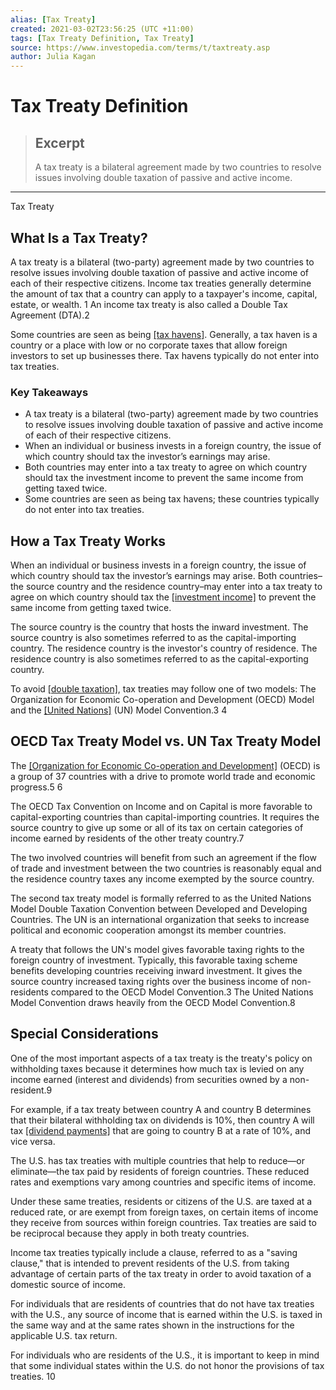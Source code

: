 ```yaml
---
alias: [Tax Treaty]
created: 2021-03-02T23:56:25 (UTC +11:00)
tags: [Tax Treaty Definition, Tax Treaty]
source: https://www.investopedia.com/terms/t/taxtreaty.asp
author: Julia Kagan
---
```


# Tax Treaty Definition

> ## Excerpt
> A tax treaty is a bilateral agreement made by two countries to resolve issues involving double taxation of passive and active income.

---

Tax Treaty
## What Is a Tax Treaty?

A tax treaty is a bilateral (two-party) agreement made by two countries to resolve issues involving double taxation of passive and active income of each of their respective citizens. Income tax treaties generally determine the amount of tax that a country can apply to a taxpayer's income, capital, estate, or wealth. 1 An income tax treaty is also called a Double Tax Agreement (DTA).2

Some countries are seen as being [[tax havens]](https://www.investopedia.com/terms/t/taxhaven.asp). Generally, a tax haven is a country or a place with low or no corporate taxes that allow foreign investors to set up businesses there. Tax havens typically do not enter into tax treaties.

### Key Takeaways

-   A tax treaty is a bilateral (two-party) agreement made by two countries to resolve issues involving double taxation of passive and active income of each of their respective citizens.
-   When an individual or business invests in a foreign country, the issue of which country should tax the investor’s earnings may arise.
-   Both countries may enter into a tax treaty to agree on which country should tax the investment income to prevent the same income from getting taxed twice.
-   Some countries are seen as being tax havens; these countries typically do not enter into tax treaties.

## How a Tax Treaty Works

When an individual or business invests in a foreign country, the issue of which country should tax the investor’s earnings may arise. Both countries–the source country and the residence country–may enter into a tax treaty to agree on which country should tax the [[investment income]](https://www.investopedia.com/terms/i/investmentincome.asp) to prevent the same income from getting taxed twice.

The source country is the country that hosts the inward investment. The source country is also sometimes referred to as the capital-importing country. The residence country is the investor's country of residence. The residence country is also sometimes referred to as the capital-exporting country.

To avoid [[double taxation]](https://www.investopedia.com/terms/d/double_taxation.asp), tax treaties may follow one of two models: The Organization for Economic Co-operation and Development (OECD) Model and the [[United Nations]](https://www.investopedia.com/terms/u/united-nations-un.asp) (UN) Model Convention.3 4

## OECD Tax Treaty Model vs. UN Tax Treaty Model

The [[Organization for Economic Co-operation and Development]](https://www.investopedia.com/terms/o/oecd.asp) (OECD) is a group of 37 countries with a drive to promote world trade and economic progress.5 6

The OECD Tax Convention on Income and on Capital is more favorable to capital-exporting countries than capital-importing countries. It requires the source country to give up some or all of its tax on certain categories of income earned by residents of the other treaty country.7

The two involved countries will benefit from such an agreement if the flow of trade and investment between the two countries is reasonably equal and the residence country taxes any income exempted by the source country.

The second tax treaty model is formally referred to as the United Nations Model Double Taxation Convention between Developed and Developing Countries. The UN is an international organization that seeks to increase political and economic cooperation amongst its member countries.

A treaty that follows the UN's model gives favorable taxing rights to the foreign country of investment. Typically, this favorable taxing scheme benefits developing countries receiving inward investment. It gives the source country increased taxing rights over the business income of non-residents compared to the OECD Model Convention.3 The United Nations Model Convention draws heavily from the OECD Model Convention.8

## Special Considerations

One of the most important aspects of a tax treaty is the treaty's policy on withholding taxes because it determines how much tax is levied on any income earned (interest and dividends) from securities owned by a non-resident.9

For example, if a tax treaty between country A and country B determines that their bilateral withholding tax on dividends is 10%, then country A will tax [[dividend payments]](https://www.investopedia.com/ask/answers/03/102203.asp) that are going to country B at a rate of 10%, and vice versa.

The U.S. has tax treaties with multiple countries that help to reduce—or eliminate—the tax paid by residents of foreign countries. These reduced rates and exemptions vary among countries and specific items of income.

Under these same treaties, residents or citizens of the U.S. are taxed at a reduced rate, or are exempt from foreign taxes, on certain items of income they receive from sources within foreign countries. Tax treaties are said to be reciprocal because they apply in both treaty countries.

Income tax treaties typically include a clause, referred to as a "saving clause," that is intended to prevent residents of the U.S. from taking advantage of certain parts of the tax treaty in order to avoid taxation of a domestic source of income.

For individuals that are residents of countries that do not have tax treaties with the U.S., any source of income that is earned within the U.S. is taxed in the same way and at the same rates shown in the instructions for the applicable U.S. tax return.

For individuals who are residents of the U.S., it is important to keep in mind that some individual states within the U.S. do not honor the provisions of tax treaties. 10

